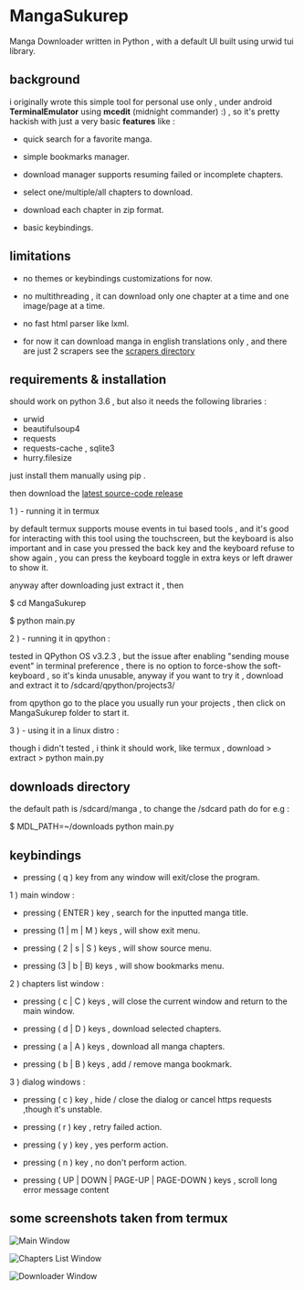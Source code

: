 # MangaSukurep

Manga Downloader written in Python , with a default UI built using urwid tui library.


## background

i originally wrote this simple tool for personal use only ,
under android **TerminalEmulator** using **mcedit** (midnight commander) :) , so it's pretty hackish with just a very basic **features** like : 

- quick search for a favorite manga.

- simple bookmarks manager.

- download manager supports resuming failed or incomplete chapters.

- select one/multiple/all chapters to download.

- download each chapter in zip format.

- basic keybindings.

## limitations 

- no themes or keybindings customizations for now.

- no multithreading , it can download only one chapter at a time and one image/page at a time.

- no fast html parser like lxml.

 - for now it can download manga in english translations only , and there are just 2 scrapers see the [scrapers directory](scrapers/)


## requirements & installation 

should work on python 3.6 , but also it needs the following libraries :

- urwid 
- beautifulsoup4
- requests
- requests-cache , sqlite3
- hurry.filesize

just install them manually using pip .

then download the [latest source-code release](https://github.com/JigokuMaster/MangaSukurep/releases/latest)

1 )  - running it in termux 

by default termux supports mouse events in tui based tools , and it's good for interacting with this tool using  the touchscreen, but the keyboard is also important and in case you pressed the back key and the keyboard refuse to show again ,
you can press the keyboard toggle in
extra keys or left drawer to show it.

anyway after downloading just
extract  it , then

$ cd MangaSukurep

$ python main.py

2 )  - running it in qpython : 

tested in QPython OS v3.2.3  , but the issue after enabling "sending mouse event" in terminal preference , there is no option to force-show the soft-keyboard , so it's kinda unusable,  anyway if you want to try it , download and extract it to /sdcard/qpython/projects3/

from qpython go to the place you usually run your projects , then click on MangaSukurep folder to start it.



3 )  - using it in a linux distro :

though i didn't tested , i think it should work, 
like termux , download > extract > python main.py

## downloads directory

the default path is /sdcard/manga , to change the /sdcard path 
do for e.g : 

$ MDL_PATH=~/downloads python main.py


## keybindings

- pressing ( q ) key from any window will  exit/close the program.


1 ) main window :

- pressing ( ENTER ) key , search for the inputted manga title.

- pressing (1 | m  | M ) keys , will show exit menu.

- pressing ( 2 | s | S ) keys , will show source menu.

- pressing (3 | b | B) keys , will show bookmarks menu.

2 ) chapters list window :

- pressing ( c | C  ) keys , will close the current window and return to the main window.

- pressing (  d | D ) keys , download selected chapters.

- pressing ( a | A ) keys , download all manga chapters.

- pressing ( b | B ) keys , add / remove  manga bookmark.

3 ) dialog windows :

- pressing ( c ) key , hide / close the dialog or cancel https requests ,though it's unstable.

-  pressing ( r ) key , retry failed action.

- pressing ( y ) key , yes perform action.

- pressing ( n ) key , no don't perform action.

- pressing ( UP | DOWN | PAGE-UP | PAGE-DOWN ) keys , scroll long error message content


## some screenshots taken from termux

![Main Window](https://raw.github.com/JigokuMaster/MangaSukurep/main/Screenshots/Termux_4.jpg)


![Chapters List Window](https://raw.github.com/JigokuMaster/MangaSukurep/main/Screenshots/Termux_5.jpg)


![Downloader Window](https://raw.github.com/JigokuMaster/MangaSukurep/main/Screenshots/Termux_1.jpg)



































